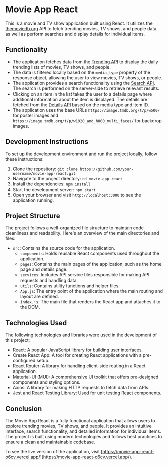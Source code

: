 # Movie App React

This is a movie and TV show application built using React. It utilizes the [themoviedb.org](https://www.themoviedb.org/) API to fetch trending movies, TV shows, and people data, as well as perform searches and display details for individual items.

## Functionality

- The application fetches data from the [Trending API](https://api.themoviedb.org/3/trending/all/day?api_key=14bdd69ce887376edfafb09f23f78fe9) to display the daily trending lists of movies, TV shows, and people.
- The data is filtered locally based on the `media_type` property of the response object, allowing the user to view movies, TV shows, or people.
- The application provides a search functionality using the [Search API](https://api.themoviedb.org/3/search/multi?api_key=14bdd69ce887376edfafb09f23f78fe9&query={query}). The search is performed on the server-side to retrieve relevant results.
- Clicking on an item in the list takes the user to a details page where additional information about the item is displayed. The details are fetched from the [Details API](https://api.themoviedb.org/3/{media_type}/{item_id}?api_key=14bdd69ce887376edfafb09f23f78fe9) based on the media type and item ID.
- The application uses the base URLs `https://image.tmdb.org/t/p/w500/` for poster images and `https://image.tmdb.org/t/p/w1920_and_h800_multi_faces/` for backdrop images.

## Development Instructions

To set up the development environment and run the project locally, follow these instructions:

1. Clone the repository: `git clone https://github.com/your-username/movie-app-react.git`
2. Navigate to the project directory: `cd movie-app-react`
3. Install the dependencies: `npm install`
4. Start the development server: `npm start`
5. Open your browser and visit `http://localhost:3000` to see the application running.

## Project Structure

The project follows a well-organized file structure to maintain code cleanliness and readability. Here's an overview of the main directories and files:

- `src`: Contains the source code for the application.
  - `components`: Holds reusable React components used throughout the application.
  - `pages`: Contains the main pages of the application, such as the home page and details page.
  - `services`: Includes API service files responsible for making API requests and handling data.
  - `utils`: Contains utility functions and helper files.
  - `App.js`: The entry point of the application where the main routing and layout are defined.
  - `index.js`: The main file that renders the React app and attaches it to the DOM.

## Technologies Used

The following technologies and libraries were used in the development of this project:

- React: A popular JavaScript library for building user interfaces.
- Create React App: A tool for creating React applications with a pre-configured setup.
- React Router: A library for handling client-side routing in a React application.
- Material-UI (MUI): A comprehensive UI toolkit that offers pre-designed components and styling options.
- Axios: A library for making HTTP requests to fetch data from APIs.
- Jest and React Testing Library: Used for unit testing React components.

## Conclusion

The Movie App React is a fully functional application that allows users to explore trending movies, TV shows, and people. It provides an intuitive interface, search functionality, and detailed information for individual items. The project is built using modern technologies and follows best practices to ensure a clean and maintainable codebase.

To see the live version of the application, visit [https://movie-app-react-o6cv.vercel.app/](https://movie-app-react-o6cv.vercel.app/).
